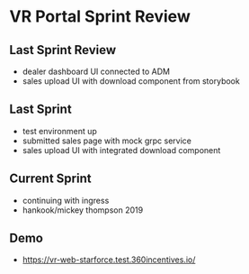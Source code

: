 # VR Portal Sprint Review

## Last Sprint Review
- dealer dashboard UI connected to ADM
- sales upload UI with download component from storybook

## Last Sprint
- test environment up
- submitted sales page with mock grpc service
- sales upload UI with integrated download component

## Current Sprint
- continuing with ingress
- hankook/mickey thompson 2019

## Demo
- https://vr-web-starforce.test.360incentives.io/


